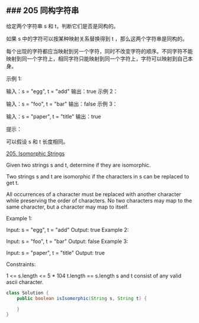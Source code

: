 ## ### 205 同构字符串
   
   给定两个字符串 s 和 t，判断它们是否是同构的。
   
   如果 s 中的字符可以按某种映射关系替换得到 t ，那么这两个字符串是同构的。
   
   每个出现的字符都应当映射到另一个字符，同时不改变字符的顺序。不同字符不能映射到同一个字符上，相同字符只能映射到同一个字符上，字符可以映射到自己本身。
   
    
   
   示例 1:
   
   输入：s = "egg", t = "add"
   输出：true
   示例 2：
   
   输入：s = "foo", t = "bar"
   输出：false
   示例 3：
   
   输入：s = "paper", t = "title"
   输出：true
   
   
   提示：
   
   可以假设 s 和 t 长度相同。
   
   
   
   [205. Isomorphic Strings](https://leetcode-cn.com/problems/isomorphic-strings/)
   
   Given two strings s and t, determine if they are isomorphic.
   
   Two strings s and t are isomorphic if the characters in s can be replaced to get t.
   
   All occurrences of a character must be replaced with another character while preserving the order of characters. No two characters may map to the same character, but a character may map to itself.
   
    
   
   Example 1:
   
   Input: s = "egg", t = "add"
   Output: true
   Example 2:
   
   Input: s = "foo", t = "bar"
   Output: false
   Example 3:
   
   Input: s = "paper", t = "title"
   Output: true
   
   
   Constraints:
   
   1 <= s.length <= 5 * 104
   t.length == s.length
   s and t consist of any valid ascii character.
   
   
   
   ```java
   class Solution {
       public boolean isIsomorphic(String s, String t) {
   
       }
   }
   ```
   
